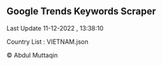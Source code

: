 

## Google Trends Keywords Scraper 
 
Last Update 11-12-2022 , 13:38:10

Country List :
VIETNAM.json



© Abdul Muttaqin 
